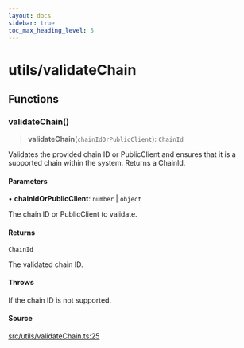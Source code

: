 ```yaml
---
layout: docs
sidebar: true
toc_max_heading_level: 5
---
```


# utils/validateChain

## Functions

### validateChain()

> **validateChain**(`chainIdOrPublicClient`): `ChainId`

Validates the provided chain ID or PublicClient and ensures that it is a
supported chain within the system. Returns a ChainId.

#### Parameters

• **chainIdOrPublicClient**: `number` \| `object`

The chain ID or PublicClient to validate.

#### Returns

`ChainId`

The validated chain ID.

#### Throws

If the chain ID is not supported.

#### Source

[src/utils/validateChain.ts:25](https://github.com/anegg0/arbitrum-orbit-sdk/blob/1aa2030374f41bb1bf01834ef0c05d2e6663f5e5/src/utils/validateChain.ts#L25)

